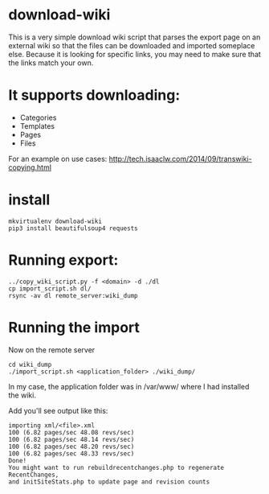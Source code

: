 download-wiki
=============

This is a very simple download wiki script that parses the export page on an external wiki so that the files can be downloaded and imported someplace else.
Because it is looking for specific links, you may need to make sure that the links match your own.

# It supports downloading:
- Categories
- Templates
- Pages
- Files

For an example on use cases:
http://tech.isaaclw.com/2014/09/transwiki-copying.html

# install
    mkvirtualenv download-wiki
    pip3 install beautifulsoup4 requests

# Running export:
    ../copy_wiki_script.py -f <domain> -d ./dl
    cp import_script.sh dl/
    rsync -av dl remote_server:wiki_dump

# Running the import
Now on the remote server

    cd wiki_dump
    ./import_script.sh <application_folder> ./wiki_dump/

In my case, the application folder was in /var/www/ where I had installed the wiki.


Add you'll see output like this:

    importing xml/<file>.xml
    100 (6.82 pages/sec 48.08 revs/sec)
    100 (6.82 pages/sec 48.14 revs/sec)
    100 (6.82 pages/sec 48.20 revs/sec)
    100 (6.82 pages/sec 48.33 revs/sec)
    Done!
    You might want to run rebuildrecentchanges.php to regenerate RecentChanges,
    and initSiteStats.php to update page and revision counts

